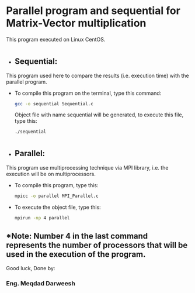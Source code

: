 # Parallel program and sequential for Matrix-Vector multiplication
This program executed on Linux CentOS.
#
* ## Sequential:
This program used here to compare the results (i.e. execution time) with the parallel program.
- To compile this program on the terminal, type this command:
  ```sh
  gcc -o sequential Sequential.c
  ```
  Object file with name sequential will be generated, to execute this file, type this:
  ```sh
  ./sequential
  ```
  #
* ## Parallel:
This program use multiprocessing technique via MPI library, i.e. the execution will be on multiprocessors.
- To compile this program, type this:
  ```sh
  mpicc -o parallel MPI_Parallel.c
  ```
- To execute the object file, type this:
  ```sh
  mpirun -np 4 parallel
  ```
*Note: Number 4 in the last command represents the number of processors that will be used in the execution of the program.
------------------------------------------------

  Good luck,
  Done by:
  ### Eng. Meqdad Darweesh

